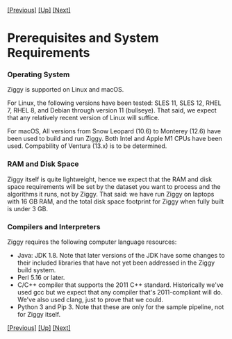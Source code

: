 <!-- -*-visual-line-*- -->

[[Previous]](../../README.md)
[[Up]](user-manual.md)
[[Next]](pipeline-architecture.md)

# Prerequisites and System Requirements

### Operating System

Ziggy is supported on Linux and macOS.

For Linux, the following versions have been tested: SLES 11, SLES 12, RHEL 7, RHEL 8, and Debian through version 11 (bullseye). That said, we expect that any relatively recent version of Linux will suffice. 

For macOS, All versions from Snow Leopard (10.6) to Monterey (12.6) have been used to build and run Ziggy. Both Intel and Apple M1 CPUs have been used. Compability of Ventura (13.x) is to be determined.

### RAM and Disk Space

Ziggy itself is quite lightweight, hence we expect that the RAM and disk space requirements will be set by the dataset you want to process and the algorithms it runs, not by Ziggy. That said: we have run Ziggy on laptops with 16 GB RAM, and the total disk space footprint for Ziggy when fully built is under 3 GB. 

### Compilers and Interpreters

Ziggy requires the following computer language resources:

- Java: JDK 1.8. Note that later versions of the JDK have some changes to their included libraries that have not yet been addressed in the Ziggy build system.
- Perl 5.16 or later.
- C/C++ compiler that supports the 2011 C++ standard. Historically we've used gcc but we expect that any compiler that's 2011-compliant will do. We've also used clang, just to prove that we could. 
- Python 3 and Pip 3. Note that these are only for the sample pipeline, not for Ziggy itself.

[[Previous]](../../README.md)
[[Up]](user-manual.md)
[[Next]](pipeline-architecture.md)
